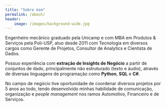 ```yaml
---
title: "Sobre mim"
permalink: /about/
header:
    image: /images/background-wide.jpg
---
```


Engenheiro mecânico graduado pela Unicamp e com MBA em Produtos & Serviços pela Poli-USP, atuo desde 2011 com Tecnologia em diversos cargos como Gerente de Projetos, Consultor de Analytics e Cientista de Dados.

Possuo experiência com **extração de Insights de Negócio** a partir de conjuntos de dado, principalmente não estruturado (texto e áudio), através de diversas linguagens de programação como **Python**, **SQL** e **C#**.

No campo de negócio tive oportunidade de coordenar diversos projetos por 5 anos ao todo, tendo desenvolvido minhas habilidade de comunicação, organização e *people management* nos ramos Automotivo, Financeiro e de Serviços.
